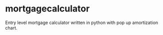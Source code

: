 # mortgagecalculator
Entry level mortgage calculator written in python with pop up amortization chart. 

